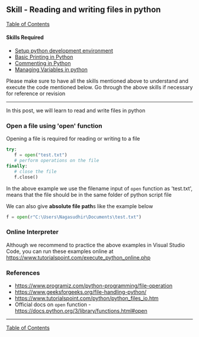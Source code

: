 ## Skill - Reading and writing files in python
[Table of Contents](https://nagasudhir.blogspot.com/2020/04/taming-python-table-of-contents.html)

#### Skills Required
* [Setup python development environment](https://nagasudhir.blogspot.com/2020/04/setup-python-development-environment_14.html)
* [Basic Printing in Python](https://nagasudhir.blogspot.com/2020/04/basic-printing-in-python.html)
* [Commenting in Python](https://nagasudhir.blogspot.com/2020/04/comments-in-python.html)
* [Managing Variables in python](https://nagasudhir.blogspot.com/2020/04/managing-variables-in-python.html)

Please make sure to have all the skills mentioned above to understand and execute the code mentioned below. Go through the above skills if necessary for reference or revision
<hr/>

In this post, we will learn to read and write files in python

### Open a file using 'open' function
Opening a file is required for reading or writing to a file
```python
try:
   f = open("test.txt")
   # perform operations on the file
finally:
   # close the file
   f.close()
```
In the above example we use the filename input of `open` function as 'test.txt', means that the file should be in the same folder of python script file

We can also give **absolute file path**s like the example below
```python
f = open(r"C:\Users\Nagasudhir\Documents\test.txt")
```


### Online Interpreter
Although we recommend to practice the above examples in Visual Studio Code, you can run these examples online at https://www.tutorialspoint.com/execute_python_online.php

### References
* https://www.programiz.com/python-programming/file-operation
* https://www.geeksforgeeks.org/file-handling-python/
* https://www.tutorialspoint.com/python/python_files_io.htm
* Official docs on `open` function - https://docs.python.org/3/library/functions.html#open
<hr/>

[Table of Contents](https://nagasudhir.blogspot.com/2020/04/taming-python-table-of-contents.html)
<!--stackedit_data:
eyJwcm9wZXJ0aWVzIjoidGl0bGU6IFJlYWRpbmcgYW5kIHdyaX
RpbmcgZmlsZXMgaW4gcHl0aG9uXG5hdXRob3I6IE5hZ2FzdWRo
aXIgUHVsbGFcbmRhdGU6ICcyMDIwLTA1LTMxJ1xudGFnczogJ2
xlYXJuaW5nLCBweXRob24sIHRhbWluZ19weXRob25fc2tpbGwn
XG5jYXRlZ29yaWVzOiB0YW1pbmdfcHl0aG9uX3NraWxsXG4iLC
JoaXN0b3J5IjpbMjU2NDE2MDkyLC0xNjMwNjY2MTc1XX0=
-->